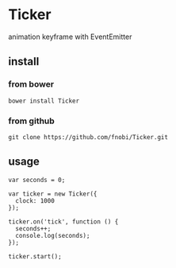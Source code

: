Ticker
======

animation keyframe with EventEmitter

## install

### from bower
```
bower install Ticker
```

### from github
```
git clone https://github.com/fnobi/Ticker.git
```

## usage
```
var seconds = 0;

var ticker = new Ticker({
  clock: 1000
});

ticker.on('tick', function () {
  seconds++;
  console.log(seconds);
});

ticker.start();
```
